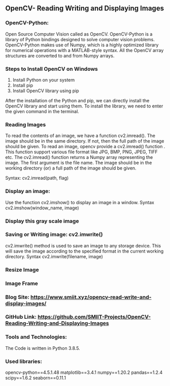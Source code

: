 ## OpenCV- Reading Writing and Displaying Images
### OpenCV-Python: 
Open Source Computer Vision called as OpenCV. OpenCV-Python is a library of Python bindings designed to solve computer vision problems. OpenCV-Python makes use of Numpy, which is a highly optimized library for numerical operations with a MATLAB-style syntax. All the OpenCV array structures are converted to and from Numpy arrays.

### Steps to Install OpenCV on Windows
1.	Install Python on your system
2.	Install pip
3.	Install OpenCV library using pip

After the installation of the Python and pip, we can directly install the OpenCV library and start using them. To install the library, we need to enter the given command in the terminal.

### Reading Images
To read the contents of an image, we have a function cv2.imread(). The image should be in the same directory. If not, then the full path of the image should be given.
To read an image, opencv provide a cv2.imread() function . This function support various file format like JPG, BMP, PNG, JPEG, TIFF etc.
The cv2.imread() function returns a Numpy array representing the image.
The first argument is the file name. The image should be in the working directory (or) a full path of the image should be given.

Syntax:
cv2.imread(path, flag)

### Display an image: 

Use the function cv2.imshow() to display an image in a window.
Syntax
cv2.imshow(window_name, image)

### Display this gray scale image

### Saving or Writing image: cv2.imwrite()
cv2.imwrite() method is used to save an image to any storage device. This will save the image according to the specified format in the current working directory.
Syntax
cv2.imwrite(filename, image)

### Resize Image

### Image Frame

### Blog Site:   https://www.smiit.xyz/opencv-read-write-and-display-images/

### GitHub Link:  https://github.com/SMIIT-Projects/OpenCV-Reading-Writing-and-Displaying-Images

### Tools and Technologies:
The Code is written in Python 3.8.5.

### Used libraries:
opencv-python==4.5.1.48
matplotlib==3.4.1
numpy==1.20.2
pandas==1.2.4
scipy==1.6.2
seaborn==0.11.1


